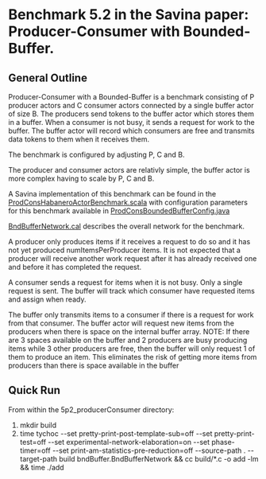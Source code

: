 # Benchmark 5.2 in the Savina paper: Producer-Consumer with Bounded-Buffer.

## General Outline

Producer-Consumer with a Bounded-Buffer is a benchmark consisting of P producer actors and C consumer actors connected by a single buffer actor of size B. The producers send tokens to the buffer actor which stores them in a buffer. When a consumer is not busy, it sends a request for work to the buffer. The buffer actor will record which consumers are free and transmits data tokens to them when it receives them.

The benchmark is configured by adjusting P, C and B.

The producer and consumer actors are relativly simple, the buffer actor is more complex having to scale by P, C and B.

A Savina implementation of this benchmark can be found in the [ProdConsHabaneroActorBenchmark.scala](https://github.com/shamsimam/savina/blob/master/src/main/scala/edu/rice/habanero/benchmarks/bndbuffer/ProdConsHabaneroActorBenchmark.scala) with configuration parameters for this benchmark available in [ProdConsBoundedBufferConfig.java](https://github.com/shamsimam/savina/blob/master/src/main/java/edu/rice/habanero/benchmarks/bndbuffer/ProdConsBoundedBufferConfig.java)

[BndBufferNetwork.cal](./BndBufferNetwork.cal) describes the overall network for the benchmark.

A producer only produces items if it receives a request to do so and it has not yet produced numItemsPerProducer items. It is not expected that a producer will receive another work request after it has already received one and before it has completed the request.

A consumer sends a request for items when it is not busy. Only a single request is sent. The buffer will track which consumer have requested items and assign when ready.

The buffer only transmits items to a consumer if there is a request for work from that consumer. The buffer actor will request new items from the producers when there is space on the internal buffer array. NOTE: If there are 3 spaces available on the buffer and 2 producers are busy producing items while 3 other producers are free, then the buffer will only request 1 of them to produce an item. This eliminates the risk of getting more items from producers than there is space available in the buffer

## Quick Run
From within the 5p2_producerConsumer directory:
1. mkdir build
2. time tychoc  --set pretty-print-post-template-sub=off --set pretty-print-test=off  --set experimental-network-elaboration=on --set phase-timer=off --set print-am-statistics-pre-reduction=off  --source-path . --target-path build bndBuffer.BndBufferNetwork && cc build/*.c -o add -lm && time ./add
